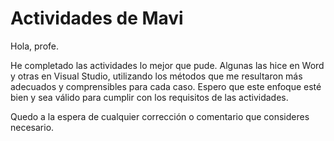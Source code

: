 # Actividades de Mavi

Hola, profe. 

He completado las actividades lo mejor que pude. Algunas las hice en Word y otras en Visual Studio, utilizando los métodos que me resultaron más adecuados y comprensibles para cada caso. Espero que este enfoque esté bien y sea válido para cumplir con los requisitos de las actividades.

Quedo a la espera de cualquier corrección o comentario que consideres necesario.
